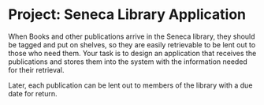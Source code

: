 # Project: Seneca Library Application

When Books and other publications arrive in the Seneca library, they should be tagged and put on shelves, so they are easily retrievable to be lent out to those who need them. 
Your task is to design an application that receives the publications and stores them into the system with the information needed for their retrieval. 

Later, each publication can be lent out to members of the library with a due date for return.



